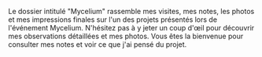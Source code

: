 Le dossier intitulé "Mycelium" rassemble mes visites, mes notes, les photos et mes impressions finales sur l'un des projets présentés lors de l'événement Mycelium. N'hésitez pas à y jeter un coup d'œil pour découvrir mes observations détaillées et mes photos. Vous êtes la bienvenue pour consulter mes notes et voir ce que j'ai pensé du projet.
